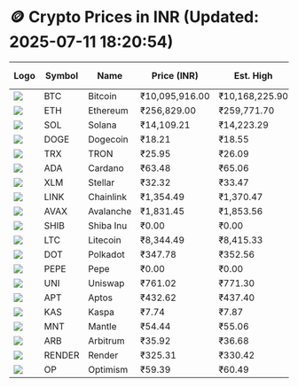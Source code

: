 # 🪙 Crypto Prices in INR (Updated: 2025-07-11 18:20:54)

| Logo | Symbol | Name       | Price (INR) | Est. High | Est. Low | Gross Profit | Fees | Net Profit | ROI % |
|------|--------|------------|-------------|-----------|----------|---------------|------|-------------|--------|
| ![](https://coin-images.coingecko.com/coins/images/1/large/bitcoin.png?1696501400) | BTC    | Bitcoin    | ₹10,095,916.00 | ₹10,168,225.90 | ₹10,023,606.10 | ₹1,442.79 | ₹200.00 | ₹1,242.79 | 1.24% |
| ![](https://coin-images.coingecko.com/coins/images/279/large/ethereum.png?1696501628) | ETH    | Ethereum   | ₹256,829.00 | ₹259,771.70 | ₹253,886.30 | ₹2,318.12 | ₹200.00 | ₹2,118.12 | 2.12% |
| ![](https://coin-images.coingecko.com/coins/images/4128/large/solana.png?1718769756) | SOL    | Solana     | ₹14,109.21 | ₹14,223.29 | ₹13,995.13 | ₹1,630.32 | ₹200.00 | ₹1,430.32 | 1.43% |
| ![](https://coin-images.coingecko.com/coins/images/5/large/dogecoin.png?1696501409) | DOGE   | Dogecoin   | ₹18.21 | ₹18.55 | ₹17.87 | ₹3,845.19 | ₹200.00 | ₹3,645.19 | 3.65% |
| ![](https://coin-images.coingecko.com/coins/images/1094/large/tron-logo.png?1696502193) | TRX    | TRON       | ₹25.95 | ₹26.09 | ₹25.81 | ₹1,104.33 | ₹200.00 | ₹904.33 | 0.90% |
| ![](https://coin-images.coingecko.com/coins/images/975/large/cardano.png?1696502090) | ADA    | Cardano    | ₹63.48 | ₹65.06 | ₹61.90 | ₹5,093.41 | ₹200.00 | ₹4,893.41 | 4.89% |
| ![](https://coin-images.coingecko.com/coins/images/100/large/fmpFRHHQ_400x400.jpg?1735231350) | XLM    | Stellar    | ₹32.32 | ₹33.47 | ₹31.17 | ₹7,372.24 | ₹200.00 | ₹7,172.24 | 7.17% |
| ![](https://coin-images.coingecko.com/coins/images/877/large/chainlink-new-logo.png?1696502009) | LINK   | Chainlink  | ₹1,354.49 | ₹1,370.47 | ₹1,338.51 | ₹2,387.20 | ₹200.00 | ₹2,187.20 | 2.19% |
| ![](https://coin-images.coingecko.com/coins/images/12559/large/Avalanche_Circle_RedWhite_Trans.png?1696512369) | AVAX   | Avalanche  | ₹1,831.45 | ₹1,853.56 | ₹1,809.34 | ₹2,444.15 | ₹200.00 | ₹2,244.15 | 2.24% |
| ![](https://coin-images.coingecko.com/coins/images/11939/large/shiba.png?1696511800) | SHIB   | Shiba Inu  | ₹0.00 | ₹0.00 | ₹0.00 | ₹2,418.42 | ₹200.00 | ₹2,218.42 | 2.22% |
| ![](https://coin-images.coingecko.com/coins/images/2/large/litecoin.png?1696501400) | LTC    | Litecoin   | ₹8,344.49 | ₹8,415.33 | ₹8,273.65 | ₹1,712.36 | ₹200.00 | ₹1,512.36 | 1.51% |
| ![](https://coin-images.coingecko.com/coins/images/12171/large/polkadot.png?1696512008) | DOT    | Polkadot   | ₹347.78 | ₹352.56 | ₹343.00 | ₹2,787.47 | ₹200.00 | ₹2,587.47 | 2.59% |
| ![](https://coin-images.coingecko.com/coins/images/29850/large/pepe-token.jpeg?1696528776) | PEPE   | Pepe       | ₹0.00 | ₹0.00 | ₹0.00 | ₹3,686.69 | ₹200.00 | ₹3,486.69 | 3.49% |
| ![](https://coin-images.coingecko.com/coins/images/12504/large/uniswap-logo.png?1720676669) | UNI    | Uniswap    | ₹761.02 | ₹771.30 | ₹750.74 | ₹2,738.09 | ₹200.00 | ₹2,538.09 | 2.54% |
| ![](https://coin-images.coingecko.com/coins/images/26455/large/aptos_round.png?1696525528) | APT    | Aptos      | ₹432.62 | ₹437.40 | ₹427.84 | ₹2,232.59 | ₹200.00 | ₹2,032.59 | 2.03% |
| ![](https://coin-images.coingecko.com/coins/images/25751/large/kaspa-icon-exchanges.png?1696524837) | KAS    | Kaspa      | ₹7.74 | ₹7.87 | ₹7.61 | ₹3,349.75 | ₹200.00 | ₹3,149.75 | 3.15% |
| ![](https://coin-images.coingecko.com/coins/images/30980/large/Mantle-Logo-mark.png?1739213200) | MNT    | Mantle     | ₹54.44 | ₹55.06 | ₹53.82 | ₹2,302.10 | ₹200.00 | ₹2,102.10 | 2.10% |
| ![](https://coin-images.coingecko.com/coins/images/16547/large/arb.jpg?1721358242) | ARB    | Arbitrum   | ₹35.92 | ₹36.68 | ₹35.16 | ₹4,343.44 | ₹200.00 | ₹4,143.44 | 4.14% |
| ![](https://coin-images.coingecko.com/coins/images/11636/large/rndr.png?1696511529) | RENDER | Render     | ₹325.31 | ₹330.42 | ₹320.20 | ₹3,193.02 | ₹200.00 | ₹2,993.02 | 2.99% |
| ![](https://coin-images.coingecko.com/coins/images/25244/large/Optimism.png?1696524385) | OP     | Optimism   | ₹59.39 | ₹60.49 | ₹58.29 | ₹3,782.97 | ₹200.00 | ₹3,582.97 | 3.58% |
